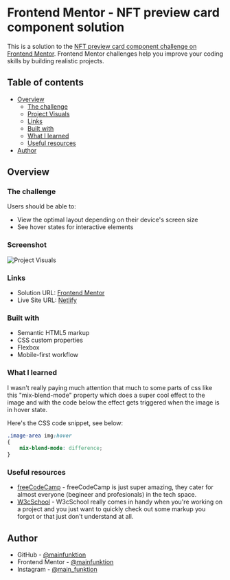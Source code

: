 # Frontend Mentor - NFT preview card component solution

This is a solution to the [NFT preview card component challenge on Frontend Mentor](https://www.frontendmentor.io/challenges/nft-preview-card-component-SbdUL_w0U). Frontend Mentor challenges help you improve your coding skills by building realistic projects. 

## Table of contents

- [Overview](#overview)
  - [The challenge](#the-challenge)
  - [Project Visuals](#screenshot)
  - [Links](#links)
  - [Built with](#built-with)
  - [What I learned](#what-i-learned)
  - [Useful resources](#useful-resources)
- [Author](#author)

## Overview

### The challenge

Users should be able to:

- View the optimal layout depending on their device's screen size
- See hover states for interactive elements

### Screenshot

![Project Visuals](https://ibb.co/BcPSDRY)

### Links

- Solution URL: [Frontend Mentor](https://www.frontendmentor.io/challenges/nft-preview-card-component-SbdUL_w0U/hub/nftpreviewcardcomponent-L4Xc8APQk)
- Live Site URL: [Netlify](https://nftpreview-card.netlify.app/)

### Built with

- Semantic HTML5 markup
- CSS custom properties
- Flexbox
- Mobile-first workflow

### What I learned

I wasn't really paying much attention that much to some parts of css like this "mix-blend-mode" property which does a super cool effect to the image and with the code below the effect gets triggered when the image is in hover state.

Here's the CSS code snippet, see below:

```css
.image-area img:hover
{
    mix-blend-mode: difference;
}
```

### Useful resources

- [freeCodeCamp](https://www.example.com) - freeCodeCamp is just super amazing, they cater for almost everyone (begineer and profesionals) in the tech space.
- [W3cSchool](https://www.w3cSchool.com) - W3cSchool really comes in handy when you're working on a project and you just want to quickly check out some markup you forgot or that just don't understand at all.

## Author

- GitHub - [@mainfunktion](https://github.com/mainfunktion)
- Frontend Mentor - [@mainfunktion](https://www.frontendmentor.io/profile/mainfunktion)
- Instagram - [@main_funktion](https://www.instagram.com/main_funktion)
